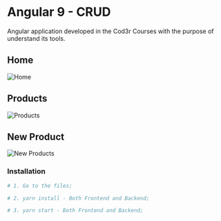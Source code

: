 # Angular 9 - CRUD

Angular application developed in the Cod3r Courses with the purpose of understand its tools.

## Home
![Home](https://i.imgur.com/255eFOO.png)

## Products
![Products](https://i.imgur.com/6mIhCHo.png)

## New Product
![New Products](https://i.imgur.com/KZUQazf.png)

### Installation ###

```sh
# 1. Go to the files;

# 2. yarn install - Both Frontend and Backend;

# 3. yarn start - Both Frontend and Backend;
```
